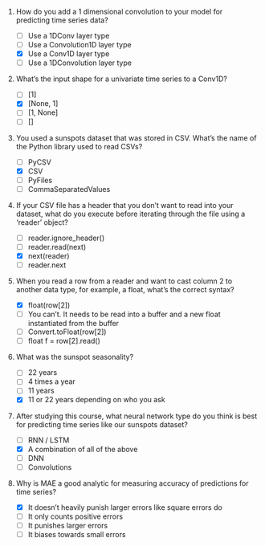 1. How do you add a 1 dimensional convolution to your model for predicting time series data?

    - [ ] Use a 1DConv layer type
    - [ ] Use a Convolution1D layer type
    - [x] Use a Conv1D layer type
    - [ ] Use a 1DConvolution layer type

2. What’s the input shape for a univariate time series to a Conv1D? 

    - [ ] [1]
    - [x] [None, 1]
    - [ ] [1, None]
    - [ ] []

3. You used a sunspots dataset that was stored in CSV. What’s the name of the Python library used to read CSVs?

    - [ ] PyCSV
    - [x] CSV
    - [ ] PyFiles
    - [ ] CommaSeparatedValues
  
4. If your CSV file has a header that you don’t want to read into your dataset, what do you execute before iterating through the file using a ‘reader’ object?

    - [ ] reader.ignore_header()
    - [ ] reader.read(next)
    - [x] next(reader)
    - [ ] reader.next

5. When you read a row from a reader and want to cast column 2 to another data type, for example, a float, what’s the correct syntax?

    - [x] float(row[2])
    - [ ] You can’t. It needs to be read into a buffer and a new float instantiated from the buffer
    - [ ] Convert.toFloat(row[2])
    - [ ] float f = row[2].read()

6. What was the sunspot seasonality?

    - [ ] 22 years
    - [ ] 4 times a year
    - [ ] 11 years
    - [x] 11 or 22 years depending on who you ask
 
7. After studying this course, what neural network type do you think is best for predicting time series like our sunspots dataset?

    - [ ] RNN / LSTM
    - [x] A combination of all of the above
    - [ ] DNN
    - [ ] Convolutions

8. Why is MAE a good analytic for measuring accuracy of predictions for time series?

    - [x] It doesn’t heavily punish larger errors like square errors do
    - [ ] It only counts positive errors
    - [ ] It punishes larger errors
    - [ ] It biases towards small errors
